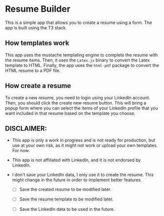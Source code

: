 # Resume Builder

This is a simple app that allows you to create a resume using a form. The app is built using the T3 stack.

## How templates work

This app uses the mustache templating engine to complete the resume with the resume items. Then, it uses the `Latex.js` binary to convert the Latex template to HTML. Finally, the app uses the `html-pdf` package to convert the HTML resume to a PDF file.

## How create a resume

To create a new resume, you need to login using your LinkedIn account. Then, you should click the create new resume button. This will bring a popup form where you can select the items of your LinkedIn profile that you want included in that resume based on the template you choose.

## DISCLAIMER:

* This app is only a work in progress and is not ready for production, but use at your own risk, as it might not work or upload your own templates. For now.

* This app is not affiliated with LinkedIn, and it is not endorsed by LinkedIn.

* I don't save your LinkedIn data, I only use it to create the resume. This might change in the future in order to implement better features.
    - [ ] Save the created resume to be modified later.
    - [ ] Save the resume template to be modified later.
    - [ ] Save the LinkedIn data to be used in the future.


